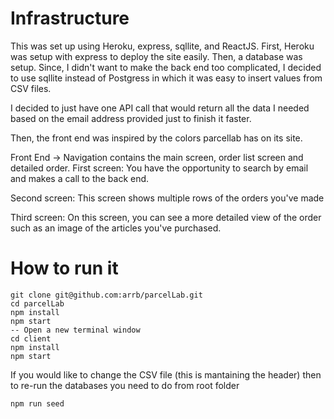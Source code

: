 # Infrastructure

This was set up using Heroku, express, sqllite, and ReactJS. 
First, Heroku was setup with express to deploy the site easily. Then, a database was setup. Since, I didn't want to make the back end too complicated,
I decided to use sqllite instead of Postgress in which it was easy to insert values from CSV files. 

I decided to just have one API call that would return all the data I needed based on the email address provided just to finish it faster. 

Then, the front end was inspired by the colors parcellab has on its site. 

Front End
-> Navigation contains the main screen, order list screen and detailed order. 
First screen:
You have the opportunity to search by email and makes a call to the back end.

Second screen:
This screen shows multiple rows of the orders you've made 

Third screen:
On this screen, you can see a more detailed view of the order such as an image of the articles you've purchased.

# How to run it
```
git clone git@github.com:arrb/parcelLab.git
cd parcelLab
npm install
npm start
-- Open a new terminal window
cd client
npm install 
npm start
```

If you would like to change the CSV file (this is mantaining the header) then to re-run the databases you need to do from root folder
``` 
npm run seed
```

